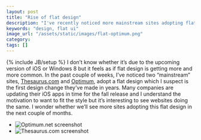 ```yaml
---
layout: post
title: "Rise of flat design"
description: "I've recently noticed more mainstream sites adopting flat design. I wonder if this is due to the upcoming update of iOS and whether other sites will start adopting it."
keywords: "design, flat ui"
image_url: "/assets/static/images/flat-optimum.png"
category:
tags: []
---
```

{% include JB/setup %}
I don’t know whether it’s due to the upcoming version of iOS or Windows 8 but it feels as if flat design is getting more and more common. In the past couple of weeks, I’ve noticed two “mainstream” sites, <a href="http://thesaurus.com/" target="_blank">Thesaurus.com</a> and <a href="https://www.optimum.net/" target="_blank">Optimum</a>, adopt a flat design which I suspect is the first design change they’ve made in years. Many companies are updating their iOS apps in time for the fall release and I understand the motivation to want to fit the style but it’s interesting to see websites doing the same. I wonder whether we’ll see more sites adopting this flat design in the next couple of months.

<ul class="thumbnails">
  <li class="span8">
  	<div class="thumbnail">
      <img src="{{ IMG_PATH }}flat-optimum.png" alt="Optimum.net screenshot" />
    </div>
  </li>
  <li class="span8">
  	<div class="thumbnail">
      <img src="{{ IMG_PATH }}flat-dictionary.png" alt="Thesaurus.com screenshot" />
    </div>
  </li>
 </ul>